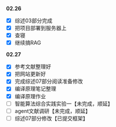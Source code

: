 **02.26**
- [x] 综述03部分完成
- [x] 把项目部署到服务器上
- [x] 查寝
- [x] 继续搞RAG

**02.27**
- [x] 参考文献整理好
- [x] 把网站更新好
- [x] 完成综述07部分阅读准备修改
- [x] 编译原理笔记整理
- [x] 编译原理作业
- [ ] 智能算法综合实践实验一【未完成，顺延】
- [ ] agent文献调研【未完成，顺延】
- [ ] 综述07部分修改【已提交框架】
